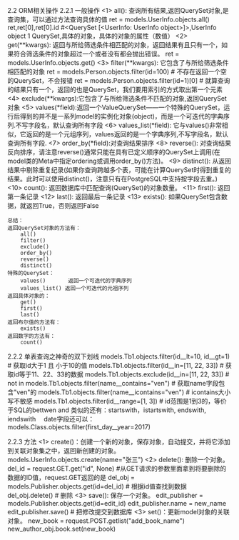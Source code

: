 2.2 ORM相关操作
2.2.1 一般操作
	<1> all(): 查询所有结果,返回QuerySet对象,是查询集，可以通过方法查询具体的值
		ret = models.UserInfo.objects.all() 
		ret,ret[0],ret[0].id #<QuerySet [<UserInfo: UserInfo object>]>,UserInfo object 1  QuerySet,具体的对象，具体的对象的属性（数值）
	<2> get(**kwargs):  返回与所给筛选条件相匹配的对象，返回结果有且只有一个，如果符合筛选条件的对象超过一个或者没有都会抛出错误。
		ret = models.UserInfo.objects.get() 
	<3> filter(**kwargs): 它包含了与所给筛选条件相匹配的对象
		ret = models.Person.objects.filter(id=100)  # 不存在返回一个空的QuerySet，不会报错
		ret = models.Person.objects.filter(id=1)[0] # 就算查询的结果只有一个，返回的也是QuerySet，我们要用索引的方式取出第一个元素
	<4> exclude(**kwargs):它包含了与所给筛选条件不匹配的对象,返回QuerySet对象
	<5> values(*field):返回一个ValueQuerySet——一个特殊的QuerySet，运行后得到的并不是一系列model的实例化对象(object)，而是一个可迭代的字典序列.不写字段名，默认查询所有字段
	<6> values_list(*field):   它与values()非常相似，它返回的是一个元组序列，values返回的是一个字典序列,不写字段名，默认查询所有字段.
	<7> order_by(*field):对查询结果排序
	<8> reverse():        对查询结果反向排序，请注意reverse()通常只能在具有已定义顺序的QuerySet上调用(在model类的Meta中指定ordering或调用order_by()方法)。
	<9> distinct():            从返回结果中剔除重复纪录(如果你查询跨越多个表，可能在计算QuerySet时得到重复的结果。此时可以使用distinct()，注意只有在PostgreSQL中支持按字段去重。) 
	<10> count():              返回数据库中匹配查询(QuerySet)的对象数量。
	<11> first():              返回第一条记录 
	<12> last():               返回最后一条记录 
	<13> exists():             如果QuerySet包含数据，就返回True，否则返回False
	
	总结：
	返回QuerySet对象的方法有：
		all()
		filter()
		exclude()
		order_by()
		reverse()
		distinct()
	特殊的QuerySet：
		values()       返回一个可迭代的字典序列
		values_list() 返回一个可迭代的元祖序列
	返回具体对象的：
		get()
		first()
		last()
	返回布尔值的方法有：
		exists()
	返回数字的方法有：
		count()
		
2.2.2 单表查询之神奇的双下划线
	models.Tb1.objects.filter(id__lt=10, id__gt=1)   # 获取id大于1 且 小于10的值
	models.Tb1.objects.filter(id__in=[11, 22, 33])   # 获取id等于11、22、33的数据
	models.Tb1.objects.exclude(id__in=[11, 22, 33])  # not in
	models.Tb1.objects.filter(name__contains="ven")  # 获取name字段包含"ven"的
	models.Tb1.objects.filter(name__icontains="ven") # icontains大小写不敏感 
	models.Tb1.objects.filter(id__range=[1, 3])      # id范围是1到3的，等价于SQL的bettwen and 
	类似的还有：startswith，istartswith, endswith, iendswith　
	date字段还可以：
	models.Class.objects.filter(first_day__year=2017)

2.2.3 方法
	<1> create()：创建一个新的对象，保存对象，自动提交，并将它添加到关联对象集之中，返回新创建的对象。
		models.UserInfo.objects.create(name="张三")
	<2> delete(): 删除一个对象。
		del_id = request.GET.get("id", None) #从GET请求的参数里面拿到将要删除的数据的ID值，request.GET返回的是<QueryDict>
		del_obj = models.Publisher.objects.get(id=del_id) # 根据id值查找到数据
		del_obj.delete() # 删除
	<3> save(): 保存一个对象。
		edit_publisher = models.Publisher.objects.get(id=edit_id)
        edit_publisher.name = new_name
        edit_publisher.save()  # 把修改提交到数据库
	<3> set()：更新model对象的关联对象。
		new_book = request.POST.getlist("add_book_name")
		new_author_obj.book.set(new_book)
